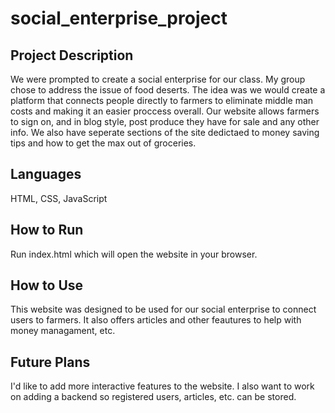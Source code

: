 # social_enterprise_project

## Project Description
We were prompted to create a social enterprise for our class. My group chose to address the issue of food deserts. The idea was we would create a platform that connects people directly to farmers to eliminate middle man costs and making it an easier proccess overall.
Our website allows farmers to sign on, and in blog style, post produce they have for sale and any other info. We also have seperate sections of the site dedictaed to money saving tips and how to get the max out of groceries. 


## Languages
HTML, CSS, JavaScript

## How to Run
Run index.html which will open the website in your browser.

## How to Use
This website was designed to be used for our social enterprise to connect users to farmers. It also offers articles and other feautures to help with money managament, etc.

## Future Plans
I'd like to add more interactive features to the website. I also want to work on adding a backend so registered users, articles, etc. can be stored. 